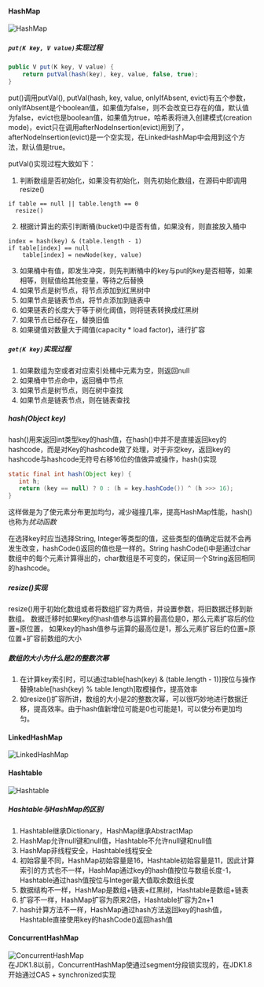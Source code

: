 #### HashMap
![HashMap](../images/HashMap.png)  
##### `put(K key, V value)`实现过程
```java
public V put(K key, V value) {
    return putVal(hash(key), key, value, false, true);
}
```
put()调用putVal(), putVal(hash, key, value, onlyIfAbsent, evict)有五个参数， onlyIfAbsent是个boolean值，如果值为false，则不会改变已存在的值，默认值为false，evict也是boolean值，如果值为true，哈希表将进入创建模式(creation mode)，evict只在调用afterNodeInsertion(evict)用到了，afterNodeInsertion(evict)是一个空实现，在LinkedHashMap中会用到这个方法，默认值是true。

putVal()实现过程大致如下：
1. 判断数组是否初始化，如果没有初始化，则先初始化数组，在源码中即调用resize()
```
if table == null || table.length == 0
  resize()
```
2. 根据计算出的索引判断桶(bucket)中是否有值，如果没有，则直接放入桶中
```
index = hash(key) & (table.length - 1)
if table[index] == null
    table[index] = newNode(key, value)
```
3. 如果桶中有值，即发生冲突，则先判断桶中的key与put的key是否相等，如果相等，则赋值给其他变量，等待之后替换
4. 如果节点是树节点，将节点添加到红黑树中
5. 如果节点是链表节点，将节点添加到链表中
6. 如果链表的长度大于等于树化阈值，则将链表转换成红黑树
7. 如果节点已经存在，替换旧值
8. 如果键值对数量大于阈值(capacity * load factor)，进行扩容

##### `get(K key)`实现过程
1. 如果数组为空或者对应索引处桶中元素为空，则返回null
2. 如果桶中节点命中，返回桶中节点
3. 如果节点是树节点，则在树中查找
4. 如果节点是链表节点，则在链表查找

##### hash(Object key)
hash()用来返回int类型key的hash值，在hash()中并不是直接返回key的hashcode，而是对Key的hashcode做了处理，对于非空key，返回key的hashcode与hashcode无符号右移16位的值做异或操作，hash()实现
```java
static final int hash(Object key) {
   int h;
   return (key == null) ? 0 : (h = key.hashCode()) ^ (h >>> 16);
}
```
这样做是为了使元素分布更加均匀，减少碰撞几率，提高HashMap性能，hash()也称为*扰动函数*

在选择key时应当选择String, Integer等类型的值，这些类型的值确定后就不会再发生改变，hashCode()返回的值也是一样的。String hashCode()中是通过char数组中的每个元素计算得出的，char数组是不可变的，保证同一个String返回相同的hashcode。

##### resize()实现
resize()用于初始化数组或者将数组扩容为两倍，并设置参数，将旧数据迁移到新数组。
数据迁移时如果key的hash值参与运算的最高位是0，那么元素扩容后的位置=原位置，
如果key的hash值参与运算的最高位是1，那么元素扩容后的位置=原位置+扩容前数组的大小

##### 数组的大小为什么是2的整数次幂
1. 在计算key索引时，可以通过table[hash(key) & (table.length - 1)]按位与操作替换table[hash(key) % table.length]取模操作，提高效率
2. 如resize()扩容所讲，数组的大小是2的整数次幂，可以很巧妙地进行数据迁移，提高效率。由于hash值新增位可能是0也可能是1，可以使分布更加均匀。

#### LinkedHashMap
![LinkedHashMap](../images/LinkedHashMap.png)

#### Hashtable
![Hashtable](../images/Hashtable.png)
##### Hashtable与HashMap的区别
1. Hashtable继承Dictionary，HashMap继承AbstractMap
2. HashMap允许null键和null值，Hashtable不允许null键和null值
3. HashMap非线程安全，Hashtable线程安全
4. 初始容量不同，HashMap初始容量是16，Hashtable初始容量是11，因此计算索引的方式也不一样，HashMap通过key的hash值按位与数组长度-1，Hashtable通过hash值按位与Integer最大值取余数组长度
5. 数据结构不一样，HashMap是数组+链表+红黑树，Hashtable是数组+链表
6. 扩容不一样，HashMap扩容为原来2倍，Hashtable扩容为2n+1
7. hash计算方法不一样，HashMap通过hash方法返回key的hash值，Hashtable直接使用key的hashCode()返回hash值

#### ConcurrentHashMap
![ConcurrentHashMap](../images/ConcurrentHashMap.png)  
在JDK1.8以前，ConcurrentHashMap使通过segment分段锁实现的，在JDK1.8开始通过CAS + synchronized实现
